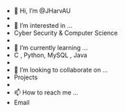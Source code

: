 - 👋 Hi, I’m @JHarvAU
- 
- 👀 I’m interested in ...
- Cyber Security & Computer Science
- 
- 🌱 I’m currently learning ...
- C , Python, MySQL , Java
- 
- 💞️ I’m looking to collaborate on ...
- Projects
- 
- 📫 How to reach me ...
- Email

<!---
JHarvAU/JHarvAU is a ✨ special ✨ repository because its `README.md` (this file) appears on your GitHub profile.
You can click the Preview link to take a look at your changes.
--->
